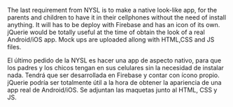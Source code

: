 The last requirement from NYSL is to make a native look-like app, for the parents and children to have it in their cellphones without the need of install anything. It will has to be deploy with Firebase and has an icon of its own. jQuerie would be totally useful at the time of obtain the look of a real Android/iOS app. Mock ups are uploaded allong with HTML,CSS and JS files.

El último pedido de la NYSL es hacer una app de aspecto nativo, para que los padres y los chicos tengan en sus celulares sin la necesidad de instalar nada. Tendrá que ser desarrollada en Firebase y contar con ícono propio. jQuerie podría ser totalmente útil a la hora de obtener la apariencia de una app real de Android/iOS. Se adjuntan las maquetas junto al HTML, CSS y JS.